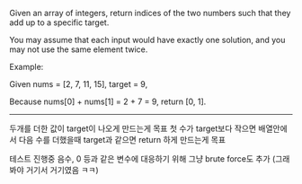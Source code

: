 Given an array of integers, return indices of the two numbers such that they add up to a specific target.

You may assume that each input would have exactly one solution, and you may not use the same element twice.

Example:

Given nums = [2, 7, 11, 15], target = 9,

Because nums[0] + nums[1] = 2 + 7 = 9,
return [0, 1].

---------------------------------------------------------------------------------------------------------------------

두개를 더한 값이 target이 나오게 만드는게 목표
첫 수가 target보다 작으면 배열안에서 다음 수를 더했을때 target과 같으면 return 하게 만드는게 목표

테스트 진행중 음수, 0 등과 같은 변수에 대응하기 위해 그냥 brute force도 추가 (그래봐야 거기서 거기였음 ㅋㅋ)